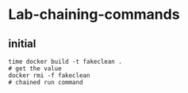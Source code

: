 # Lab-chaining-commands
## initial
```shell
time docker build -t fakeclean .
# get the value
docker rmi -f fakeclean
# chained run command

```

